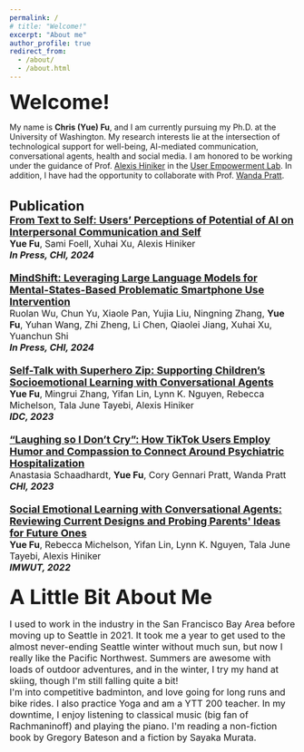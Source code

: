 ```yaml
---
permalink: /
# title: "Welcome!"
excerpt: "About me"
author_profile: true
redirect_from:
  - /about/
  - /about.html
---
```


<div style= "font-size:36px; font-weight: bold;">
Welcome!</div>

My name is <strong>Chris (Yue) Fu</strong>, and I am currently pursuing my Ph.D. at the University of Washington. My research interests lie at the intersection of technological support for well-being, AI-mediated communication, conversational agents, health and social media. I am honored to be working under the guidance of Prof. [Alexis Hiniker](https://www.alexishiniker.com/) in the [User Empowerment Lab](https://www.userempowerment.org/). In addition, I have had the opportunity to collaborate with Prof. [Wanda Pratt](https://ischool.uw.edu/people/faculty/profile/wpratt).

<!-- Before embarking on this fulfilling research journey, I spent several years in the industry as a project manager and designer. My recent work revolves around understanding the impact of technology use on interpersonal relationships and exploring how AI can support and enhance communication and emotional wellbeing for individuals. Please feel free to explore my website to learn more about my research and ongoing projects. -->




<br/>

<div style= "font-size:24px; font-weight: bold;">
Publication</div>

<!-- AIMC Paper -->
<div style= "font-size:18px; font-weight: bold;">
<a href="https://arxiv.org/pdf/2310.03976.pdf">From Text to Self: Users’ Perceptions of Potential of AI on Interpersonal Communication and Self</a>
</div>
<div style= "font-size:16px; font-weight: normal;">
<strong>Yue Fu</strong>, Sami Foell, Xuhai Xu, Alexis Hiniker

<div style= "font-size:16px; font-style: italic;font-weight: bold;">
In Press, CHI, 2024 
</div>

<br/>

<!-- LLM Paper -->
<div style= "font-size:18px; font-weight: bold;">
<a href="https://arxiv.org/pdf/2309.16639.pdf">MindShift: Leveraging Large Language Models for Mental-States-Based Problematic Smartphone Use Intervention</a>
</div>
<div style= "font-size:16px; font-weight: normal;">
Ruolan Wu, Chun Yu, Xiaole Pan, Yujia Liu, Ningning Zhang, <strong>Yue Fu</strong>, Yuhan Wang, Zhi Zheng, Li Chen, Qiaolei Jiang, Xuhai Xu, Yuanchun Shi

<div style= "font-size:16px; font-style: italic;font-weight: bold;">
In Press, CHI, 2024  
</div>

<br/>

<!-- Selftalk Paper -->
<div style= "font-size:18px; font-weight: bold;">
<a href="https://dl.acm.org/doi/pdf/10.1145/3585088.3589376">Self-Talk with Superhero Zip: Supporting Children’s Socioemotional Learning with Conversational Agents</a>
</div>
<div style= "font-size:16px; font-weight: normal;">
<strong>Yue Fu</strong>, Mingrui Zhang, Yifan Lin, Lynn K. Nguyen, Rebecca Michelson, Tala June Tayebi, Alexis Hiniker

<div style= "font-size:16px; font-style: italic;font-weight: bold;">
IDC, 2023 
</div>

<br/>

<!-- Mental health and Tiktok Paper -->

<div style= "font-size:18px; font-weight: bold;">
<a href="https://dl.acm.org/doi/pdf/10.1145/3544548.3581559">“Laughing so I Don’t Cry”: How TikTok Users Employ Humor and Compassion to Connect Around Psychiatric Hospitalization</a>
</div>
<div style= "font-size:16px; font-weight: normal;">
Anastasia Schaadhardt, <strong>Yue Fu</strong>, Cory Gennari Pratt, Wanda Pratt

<div style= "font-size:16px; font-style: italic;font-weight: bold;">
CHI, 2023 
</div>

<br/>

<!-- SEL Qualitative Paper -->
<div style= "font-size:18px; font-weight: bold;">
<a href="https://dl.acm.org/doi/pdf/10.1145/3534622">Social Emotional Learning with Conversational Agents: Reviewing Current Designs and Probing Parents' Ideas for Future Ones</a>
</div>
<div style= "font-size:16px; font-weight: normal;">
<strong>Yue Fu</strong>, Rebecca Michelson, Yifan Lin, Lynn K. Nguyen, Tala June Tayebi, Alexis Hiniker

<div style= "font-size:16px; font-style: italic;font-weight: bold;">
IMWUT, 2022
</div>

<br/>

<!-- about me explanation -->
<div style= "font-size:36px; font-weight: bold;">
A Little Bit About Me</div>
<div >

I used to work in the industry in the San Francisco Bay Area before moving up to Seattle in 2021. It took me a year to get used to the almost never-ending Seattle winter without much sun, but now I really like the Pacific Northwest. Summers are awesome with loads of outdoor adventures, and in the winter, I try my hand at skiing, though I'm still falling quite a bit!
<br/>
I'm into competitive badminton, and love going for long runs and bike rides. I also practice Yoga and am a YTT 200 teacher. In my downtime, I enjoy listening to classical music (big fan of Rachmaninoff) and playing the piano. I'm reading a non-fiction book by Gregory Bateson and a fiction by Sayaka Murata.

</div>

<!-- [Social Emotional Learning with Conversational Agents: Reviewing Current Designs and Probing Parents' Ideas for Future Ones](https://dl.acm.org/doi/pdf/10.1145/3534622)

Yue Fu, Rebecca Michelson, Yifan Lin, Lynn K. Nguyen, Tala June Tayebi, and Alexis Hiniker
IMWUT, 2022 -->

<!-- Like many other Jekyll-based GitHub Pages templates, academicpages makes you separate the website's content from its form. The content & metadata of your website are in structured markdown files, while various other files constitute the theme, specifying how to transform that content & metadata into HTML pages. You keep these various markdown (.md), YAML (.yml), HTML, and CSS files in a public GitHub repository. Each time you commit and push an update to the repository, the [GitHub pages](https://pages.github.com/) service creates static HTML pages based on these files, which are hosted on GitHub's servers free of charge.

Many of the features of dynamic content management systems (like Wordpress) can be achieved in this fashion, using a fraction of the computational resources and with far less vulnerability to hacking and DDoSing. You can also modify the theme to your heart's content without touching the content of your site. If you get to a point where you've broken something in Jekyll/HTML/CSS beyond repair, your markdown files describing your talks, publications, etc. are safe. You can rollback the changes or even delete the repository and start over -- just be sure to save the markdown files! Finally, you can also write scripts that process the structured data on the site, such as [this one](https://github.com/academicpages/academicpages.github.io/blob/master/talkmap.ipynb) that analyzes metadata in pages about talks to display [a map of every location you've given a talk](https://academicpages.github.io/talkmap.html). -->

<!-- Getting started

1. Register a GitHub account if you don't have one and confirm your e-mail (required!)
1. Fork [this repository](https://github.com/academicpages/academicpages.github.io) by clicking the "fork" button in the top right.
1. Go to the repository's settings (rightmost item in the tabs that start with "Code", should be below "Unwatch"). Rename the repository "[your GitHub username].github.io", which will also be your website's URL.
1. Set site-wide configuration and create content & metadata (see below -- also see [this set of diffs](http://archive.is/3TPas) showing what files were changed to set up [an example site](https://getorg-testacct.github.io) for a user with the username "getorg-testacct")
1. Upload any files (like PDFs, .zip files, etc.) to the files/ directory. They will appear at https://[your GitHub username].github.io/files/example.pdf.
1. Check status by going to the repository settings, in the "GitHub pages" section

## Site-wide configuration

The main configuration file for the site is in the base directory in [\_config.yml](https://github.com/academicpages/academicpages.github.io/blob/master/_config.yml), which defines the content in the sidebars and other site-wide features. You will need to replace the default variables with ones about yourself and your site's github repository. The configuration file for the top menu is in [\_data/navigation.yml](https://github.com/academicpages/academicpages.github.io/blob/master/_data/navigation.yml). For example, if you don't have a portfolio or blog posts, you can remove those items from that navigation.yml file to remove them from the header.

## Create content & metadata

For site content, there is one markdown file for each type of content, which are stored in directories like \_publications, \_talks, \_posts, \_teaching, or \_pages. For example, each talk is a markdown file in the [\_talks directory](https://github.com/academicpages/academicpages.github.io/tree/master/_talks). At the top of each markdown file is structured data in YAML about the talk, which the theme will parse to do lots of cool stuff. The same structured data about a talk is used to generate the list of talks on the [Talks page](https://academicpages.github.io/talks), each [individual page](https://academicpages.github.io/talks/2012-03-01-talk-1) for specific talks, the talks section for the [CV page](https://academicpages.github.io/cv), and the [map of places you've given a talk](https://academicpages.github.io/talkmap.html) (if you run this [python file](https://github.com/academicpages/academicpages.github.io/blob/master/talkmap.py) or [Jupyter notebook](https://github.com/academicpages/academicpages.github.io/blob/master/talkmap.ipynb), which creates the HTML for the map based on the contents of the \_talks directory).

**Markdown generator**

I have also created [a set of Jupyter notebooks](https://github.com/academicpages/academicpages.github.io/tree/master/markdown_generator) that converts a CSV containing structured data about talks or presentations into individual markdown files that will be properly formatted for the academicpages template. The sample CSVs in that directory are the ones I used to create my own personal website at stuartgeiger.com. My usual workflow is that I keep a spreadsheet of my publications and talks, then run the code in these notebooks to generate the markdown files, then commit and push them to the GitHub repository.

## How to edit your site's GitHub repository

Many people use a git client to create files on their local computer and then push them to GitHub's servers. If you are not familiar with git, you can directly edit these configuration and markdown files directly in the github.com interface. Navigate to a file (like [this one](https://github.com/academicpages/academicpages.github.io/blob/master/_talks/2012-03-01-talk-1.md) and click the pencil icon in the top right of the content preview (to the right of the "Raw | Blame | History" buttons). You can delete a file by clicking the trashcan icon to the right of the pencil icon. You can also create new files or upload files by navigating to a directory and clicking the "Create new file" or "Upload files" buttons.

Example: editing a markdown file for a talk
![Editing a markdown file for a talk](/images/editing-talk.png)

## For more info

More info about configuring academicpages can be found in [the guide](https://academicpages.github.io/markdown/). The [guides for the Minimal Mistakes theme](https://mmistakes.github.io/minimal-mistakes/docs/configuration/) (which this theme was forked from) might also be helpful. -->
